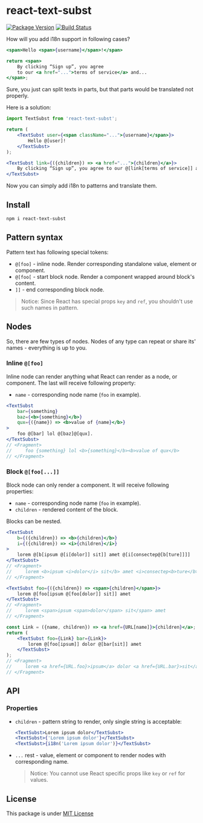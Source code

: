react-text-subst
================

[![Package Version](https://img.shields.io/npm/v/react-text-subst.svg)](https://www.npmjs.com/package/react-text-subst)
[![Build Status](https://travis-ci.org/Vovan-VE/react-text-subst.svg)](https://travis-ci.org/Vovan-VE/react-text-subst)

How will you add i18n support in following cases?

```jsx
<span>Hello <span>{username}</span>!</span>
```

```jsx
return <span>
    By clicking “Sign up”, you agree
    to our <a href="...">terms of service</a> and...
</span>;
```

Sure, you just can split texts in parts, but that parts would be translated not properly.

Here is a solution:

```jsx
import TextSubst from 'react-text-subst';

return (
    <TextSubst user={<span className="...">{username}</span>}>
        Hello @[user]!
    </TextSubst>
);
```

```jsx
<TextSubst link={({children}) => <a href="...">{children}</a>}>
    By clicking “Sign up”, you agree to our @[link[terms of service]] and...
</TextSubst>
```

Now you can simply add i18n to patterns and translate them.

Install
-------

```sh
npm i react-text-subst
```

Pattern syntax
--------------

Pattern text has following special tokens:

*   `@[foo]` - inline node. Render corresponding standalone value, element or component.
*   `@[foo[` - start block node. Render a component wrapped around block's content.
*   `]]` - end corresponding block node.

> Notice: Since React has special props `key` and `ref`, you shouldn't use such names
in pattern.

Nodes
-----

So, there are few types of nodes. Nodes of any type can repeat or share its' names - everything
is up to you.

### Inline `@[foo]`

Inline node can render anything what React can render as a node, or component.
The last will receive following property:

*   `name` - corresponding node name (`foo` in example).

```jsx
<TextSubst
    bar={something}
    baz={<b>{something}</b>}
    qux={({name}) => <b>value of {name}</b>}
>
    foo @[bar] lol @[baz]@[qux].
</TextSubst>
// <Fragment>
//     foo {something} lol <b>{something}</b><b>value of qux</b>
// </Fragment>
```

### Block `@[foo[...]]`

Block node can only render a component. It will receive following properties:

*   `name` - corresponding node name (`foo` in example).
*   `children` - rendered content of the block.

Blocks can be nested.

```jsx
<TextSubst
    b={({children}) => <b>{children}</b>}
    i={({children}) => <i>{children}</i>}
>
    lorem @[b[ipsum @[i[dolor]] sit]] amet @[i[consectep@[b[ture]]]]
</TextSubst>
// <Fragment>
//     lorem <b>ipsum <i>dolor</i> sit</b> amet <i>consectep<b>ture</b></i>
// </Fragment>
```

```jsx
<TextSubst foo={({children}) => <span>{children}</span>}>
    lorem @[foo[ipsum @[foo[dolor]] sit]] amet
</TextSubst>
// <Fragment>
//     lorem <span>ipsum <span>dolor</span> sit</span> amet
// </Fragment>
```

```jsx
const Link = ({name, children}) => <a href={URL[name]}>{children}</a>;
return (
    <TextSubst foo={Link} bar={Link}>
        lorem @[foo[ipsum]] dolor @[bar[sit]] amet
    </TextSubst>
);
// <Fragment>
//     lorem <a href={URL.foo}>ipsum</a> dolor <a href={URL.bar}>sit</a> amet
// </Fragment>
```

API
---

### Properties

*   `children` - pattern string to render, only single string is acceptable:

    ```jsx
    <TextSubst>Lorem ipsum dolor</TextSubst>
    <TextSubst>{'Lorem ipsum dolor'}</TextSubst>
    <TextSubst>{i18n('Lorem ipsum dolor')}</TextSubst>
    ```

*   `...` rest - value, element or component to render nodes with corresponding
    name.

    > Notice: You cannot use React specific props like `key` or `ref` for values.

License
-------

This package is under [MIT License][mit]


[mit]: https://opensource.org/licenses/MIT
